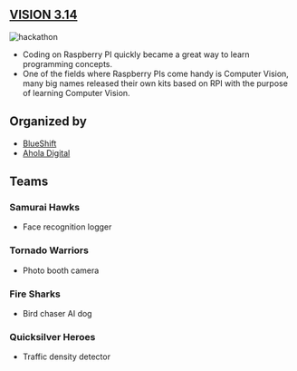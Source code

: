 ## [VISION 3.14](https://blueshift.mk/vision314/)
![hackathon](https://user-images.githubusercontent.com/22930338/195980827-c2533372-f2ce-4ee4-abe3-5b5e2091694a.png)

- Coding on Raspberry PI quickly became a great way to learn programming concepts.
- One of the fields where Raspberry PIs come handy is Computer Vision, many big names released their own kits based on RPI with the purpose of learning Computer Vision.

## Organized by
- [BlueShift](https://blueshift.mk/)
- [Ahola Digital](https://aholadigital.com/)

## Teams

### Samurai Hawks
- Face recognition logger

### Tornado Warriors
- Photo booth camera

### Fire Sharks
- Bird chaser AI dog

### Quicksilver Heroes
- Traffic density detector
